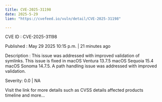```yaml
---
title: CVE-2025-31198
date: 2025-5-29
lien: "https://cvefeed.io/vuln/detail/CVE-2025-31198"

---
```


CVE ID : CVE-2025-31198

Published :  May 29
2025
10:15 p.m. | 21 minutes ago

Description : This issue was addressed with improved validation of symlinks. This issue is fixed in macOS Ventura 13.7.5
macOS Sequoia 15.4
macOS Sonoma 14.7.5. A path handling issue was addressed with improved validation.

Severity: 0.0 | NA

Visit the link for more details
such as CVSS details
affected products
timeline
and more...

